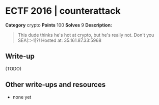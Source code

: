 # ECTF 2016 | counterattack

**Category** crypto
**Points** 100
**Solves** 9
**Description:**
> This dude thinks he's hot at crypto, but he's really not. Don't you SEA[::-1]?! Hosted at: 35.161.87.33:5968

## Write-up

(TODO)

## Other write-ups and resources

* none yet